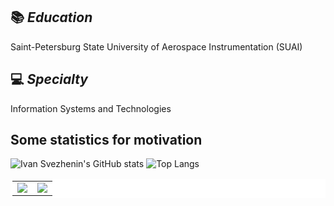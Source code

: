 <!--
**BobbyGoop/BobbyGoop** is a ✨ _special_ ✨ repository because its `README.md` (this file) appears on your GitHub profile.

Here are some ideas to get you started:

- 🔭 I’m currently working on ...
- 🌱 I’m currently learning ...
- 👯 I’m looking to collaborate on ...
- 🤔 I’m looking for help with ...
- 💬 Ask me about ...
- 📫 How to reach me: ...
- 😄 Pronouns: ...
- ⚡ Fun fact: ...
-->
## 📚 ***Education***
Saint-Petersburg State University of Aerospace Instrumentation (SUAI)

## 💻 ***Specialty***
Information Systems and Technologies

## Some statistics for motivation
![Ivan Svezhenin's GitHub stats](https://github-readme-stats.vercel.app/api?username=BobbyGoop&count_private=True&hide_border=True)   ![Top Langs](https://github-readme-stats.vercel.app/api/top-langs/?username=BobbyGoop&langs_count=8&layout=compact&hide_border=True)
<br />

<table bgcolor = "white" bordercolor = "white">
   <tr>
    <td valign="top" align ="center" >
     <a href = "https://github-readme-stats.vercel.app/api?username=BobbyGoop&count_private=True&hide_border=True">
        <img src = "https://github-readme-stats.vercel.app/api?username=BobbyGoop&count_private=True&hide_border=True">
      </a>
     </td>
    <td valign="top" align ="center" >
      <a href ="https://github-readme-stats.vercel.app/api/top-langs/?username=BobbyGoop&langs_count=8&layout=compact&hide_border=True">
        <img src = "https://github-readme-stats.vercel.app/api/top-langs/?username=BobbyGoop&langs_count=8&layout=compact&hide_border=True">
      </a>
     </td>
   </tr>
</table> 
